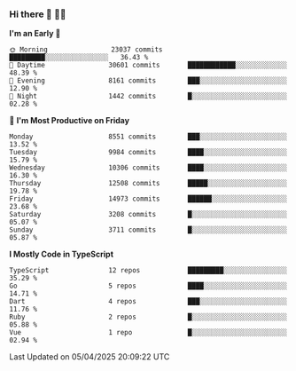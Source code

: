 ### Hi there 👋 🧑‍💻



<!--START_SECTION:waka-->
**I'm an Early 🐤** 

```text
🌞 Morning                23037 commits       █████████░░░░░░░░░░░░░░░░   36.43 % 
🌆 Daytime                30601 commits       ████████████░░░░░░░░░░░░░   48.39 % 
🌃 Evening                8161 commits        ███░░░░░░░░░░░░░░░░░░░░░░   12.90 % 
🌙 Night                  1442 commits        █░░░░░░░░░░░░░░░░░░░░░░░░   02.28 % 
```
📅 **I'm Most Productive on Friday** 

```text
Monday                   8551 commits        ███░░░░░░░░░░░░░░░░░░░░░░   13.52 % 
Tuesday                  9984 commits        ████░░░░░░░░░░░░░░░░░░░░░   15.79 % 
Wednesday                10306 commits       ████░░░░░░░░░░░░░░░░░░░░░   16.30 % 
Thursday                 12508 commits       █████░░░░░░░░░░░░░░░░░░░░   19.78 % 
Friday                   14973 commits       ██████░░░░░░░░░░░░░░░░░░░   23.68 % 
Saturday                 3208 commits        █░░░░░░░░░░░░░░░░░░░░░░░░   05.07 % 
Sunday                   3711 commits        █░░░░░░░░░░░░░░░░░░░░░░░░   05.87 % 
```


**I Mostly Code in TypeScript** 

```text
TypeScript               12 repos            █████████░░░░░░░░░░░░░░░░   35.29 % 
Go                       5 repos             ████░░░░░░░░░░░░░░░░░░░░░   14.71 % 
Dart                     4 repos             ███░░░░░░░░░░░░░░░░░░░░░░   11.76 % 
Ruby                     2 repos             █░░░░░░░░░░░░░░░░░░░░░░░░   05.88 % 
Vue                      1 repo              █░░░░░░░░░░░░░░░░░░░░░░░░   02.94 % 
```




 Last Updated on 05/04/2025 20:09:22 UTC
<!--END_SECTION:waka-->


